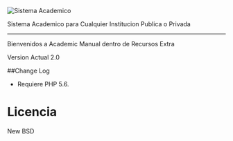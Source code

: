 ![Sistema Academico](http://www.unifal-mg.edu.br/renovacaomatriculasgraduacao/sites/default/files/renovacaomatriculasgraduacao/logo-sistema-academico.png)



Sistema Academico para Cualquier Institucion Publica o Privada

---
Bienvenidos a Academic
Manual dentro de Recursos Extra

Version Actual 2.0

##Change Log
* Requiere PHP 5.6.


Licencia
===
New BSD
